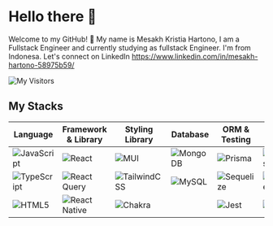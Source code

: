 # Hello there 👋

Welcome to my GitHub! 🌱 My name is Mesakh Kristia Hartono, I am a Fullstack Engineer and currently studying as fullstack Engineer. I'm from Indonesa. Let's connect on LinkedIn https://www.linkedin.com/in/mesakh-hartono-58975b59/

![My Visitors](https://visitor-badge.glitch.me/badge?page_id=yourusername.yourusername)

## My Stacks
| Language | Framework & Library | Styling Library | Database | ORM & Testing | Hosting |
| -------- | ------------------- | --------------- | -------- | ------------- | ------- |
| ![JavaScript](https://img.shields.io/badge/-JavaScript-black?style=flat-square&logo=javascript) | ![React](https://img.shields.io/badge/-React-black?style=flat-square&logo=react) | ![MUI](https://img.shields.io/badge/-MUI-black?style=flat-square&logo=mui) | ![MongoDB](https://img.shields.io/badge/-MongoDB-black?style=flat-square&logo=mongodb) | ![Prisma](https://img.shields.io/badge/-Prisma-black?style=flat-square&logo=prisma) | ![Firebase](https://img.shields.io/badge/-Firebase-black?style=flat-square&logo=firebase) |
| ![TypeScript](https://img.shields.io/badge/-TypeScript-black?style=flat-square&logo=typescript) | ![React Query](https://img.shields.io/badge/-React_Query-black?style=flat-square&logo=reactquery) | ![TailwindCSS](https://img.shields.io/badge/-TailwindCSS-black?style=flat-square&logo=tailwindcss) | ![MySQL](https://img.shields.io/badge/-MySQL-black?style=flat-square&logo=mysql) | ![Sequelize](https://img.shields.io/badge/-Sequelize-black?style=flat-square&logo=sequelize) | ![Linode](https://img.shields.io/badge/-Linode-black?style=flat-square&logo=linode) |
| ![HTML5](https://img.shields.io/badge/-HTML5-black?style=flat-square&logo=html5) | ![React Native](https://img.shields.io/badge/-React_Native-black?style=flat-square&logo=react) | ![Chakra](https://img.shields.io/badge/-Chakra-black?style=flat-square&logo=chakra) | | ![Jest](https://img.shields.io/badge/-Jest-black?style=flat-square&logo=jest) | ![Vercel](https://img.shields.io/badge/-Vercel-black?style=flat-square&logo=vercel) |
